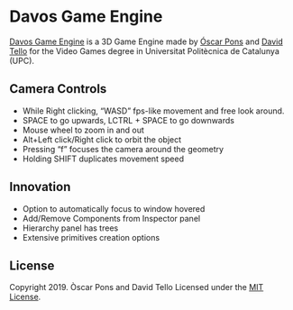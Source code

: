 # Davos Game Engine
[Davos Game Engine](https://github.com/ponspack9/GameEngine) is a 3D Game Engine made by [Óscar Pons](https://github.com/ponspack9) and [David Tello](https://github.com/DavidTello1) for the Video Games degree in Universitat Politècnica de Catalunya (UPC).

## Camera Controls
- While Right clicking, “WASD” fps-like movement and free look around.
- SPACE to go upwards, LCTRL + SPACE to go downwards
- Mouse wheel to zoom in and out
- Alt+Left click/Right click to orbit the object
- Pressing “f” focuses the camera around the geometry
- Holding SHIFT duplicates movement speed

## Innovation
- Option to automatically focus to window hovered
- Add/Remove Components from Inspector panel
- Hierarchy panel has trees
- Extensive primitives creation options

## License
Copyright 2019. Òscar Pons and David Tello
Licensed under the [MIT License](https://github.com/ponspack9/GameEngine/LICENSE.txt).
